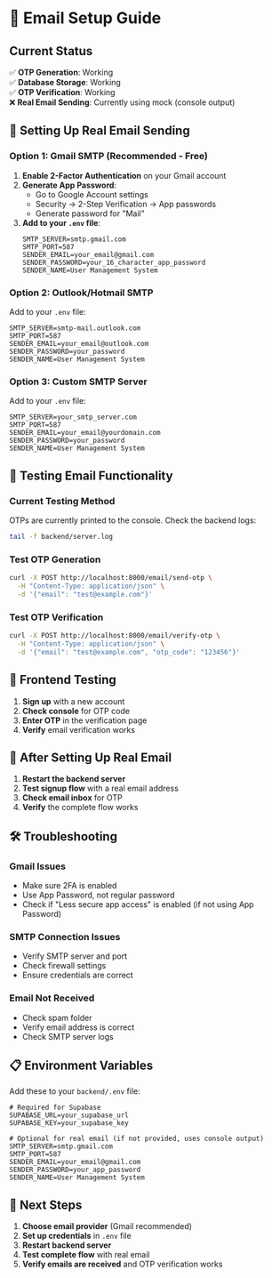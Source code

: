 # 📧 Email Setup Guide

## Current Status
✅ **OTP Generation**: Working  
✅ **Database Storage**: Working  
✅ **OTP Verification**: Working  
❌ **Real Email Sending**: Currently using mock (console output)

## 🔧 Setting Up Real Email Sending

### Option 1: Gmail SMTP (Recommended - Free)

1. **Enable 2-Factor Authentication** on your Gmail account
2. **Generate App Password**:
   - Go to Google Account settings
   - Security → 2-Step Verification → App passwords
   - Generate password for "Mail"
3. **Add to your `.env` file**:
   ```env
   SMTP_SERVER=smtp.gmail.com
   SMTP_PORT=587
   SENDER_EMAIL=your_email@gmail.com
   SENDER_PASSWORD=your_16_character_app_password
   SENDER_NAME=User Management System
   ```

### Option 2: Outlook/Hotmail SMTP

Add to your `.env` file:
```env
SMTP_SERVER=smtp-mail.outlook.com
SMTP_PORT=587
SENDER_EMAIL=your_email@outlook.com
SENDER_PASSWORD=your_password
SENDER_NAME=User Management System
```

### Option 3: Custom SMTP Server

Add to your `.env` file:
```env
SMTP_SERVER=your_smtp_server.com
SMTP_PORT=587
SENDER_EMAIL=your_email@yourdomain.com
SENDER_PASSWORD=your_password
SENDER_NAME=User Management System
```

## 🧪 Testing Email Functionality

### Current Testing Method
OTPs are currently printed to the console. Check the backend logs:
```bash
tail -f backend/server.log
```

### Test OTP Generation
```bash
curl -X POST http://localhost:8000/email/send-otp \
  -H "Content-Type: application/json" \
  -d '{"email": "test@example.com"}'
```

### Test OTP Verification
```bash
curl -X POST http://localhost:8000/email/verify-otp \
  -H "Content-Type: application/json" \
  -d '{"email": "test@example.com", "otp_code": "123456"}'
```

## 📱 Frontend Testing

1. **Sign up** with a new account
2. **Check console** for OTP code
3. **Enter OTP** in the verification page
4. **Verify** email verification works

## 🔄 After Setting Up Real Email

1. **Restart the backend server**
2. **Test signup flow** with a real email address
3. **Check email inbox** for OTP
4. **Verify** the complete flow works

## 🛠️ Troubleshooting

### Gmail Issues
- Make sure 2FA is enabled
- Use App Password, not regular password
- Check if "Less secure app access" is enabled (if not using App Password)

### SMTP Connection Issues
- Verify SMTP server and port
- Check firewall settings
- Ensure credentials are correct

### Email Not Received
- Check spam folder
- Verify email address is correct
- Check SMTP server logs

## 📋 Environment Variables

Add these to your `backend/.env` file:

```env
# Required for Supabase
SUPABASE_URL=your_supabase_url
SUPABASE_KEY=your_supabase_key

# Optional for real email (if not provided, uses console output)
SMTP_SERVER=smtp.gmail.com
SMTP_PORT=587
SENDER_EMAIL=your_email@gmail.com
SENDER_PASSWORD=your_app_password
SENDER_NAME=User Management System
```

## 🎯 Next Steps

1. **Choose email provider** (Gmail recommended)
2. **Set up credentials** in `.env` file
3. **Restart backend server**
4. **Test complete flow** with real email
5. **Verify emails are received** and OTP verification works
